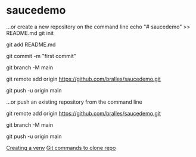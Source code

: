 # saucedemo


…or create a new repository on the command line
 echo "# saucedemo" >> README.md
git init

git add README.md

git commit -m "first commit"

git branch -M main

git remote add origin https://github.com/bralles/saucedemo.git

git push -u origin main



…or push an existing repository from the command line
 
 git remote add origin https://github.com/bralles/saucedemo.git
 
git branch -M main

git push -u origin main

[Creating a venv](https://code.visualstudio.com/docs/python/environments)
[Git commands to clone repo](https://git-scm.com/book/en/v2/Git-Basics-Getting-a-Git-Repository)
